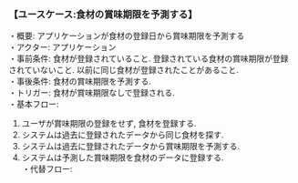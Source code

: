 ### 【ユースケース:食材の賞味期限を予測する】  
・概要: アプリケーションが食材の登録日から賞味期限を予測する  
・アクター: アプリケーション  
・事前条件: 食材が登録されていること. 登録されている食材の賞味期限が登録されていないこと. 以前に同じ食材が登録されたことがあること.  
・事後条件: 食材の賞味期限を予測する.  
・トリガー: 食材が賞味期限なしで登録される.  
・基本フロー:  
1. ユーザが賞味期限の登録をせず, 食材を登録する.  
2. システムは過去に登録されたデータから同じ食材を探す.  
3. システムは過去に登録されたデータから賞味期限を予測する.  
4. システムは予測した賞味期限を食材のデータに登録する.  
・代替フロー:  
